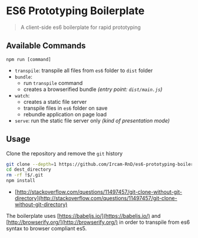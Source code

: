 ES6 Prototyping Boilerplate
=======================================================

> A client-side es6 boilerplate for rapid prototyping

## Available Commands

```
npm run [command]
```

- `transpile`: transpile all files from `es6` folder to `dist` folder
- `bundle`:
  * run `transpile` command
  * creates a browserified bundle _(entry point: `dist/main.js`)_
- `watch`:
  * creates a static file server
  * transpile files in `es6` folder on save
  * rebundle application on page load
- `serve`: run the static file server only _(kind of presentation mode)_

## Usage

Clone the repository and remove the `git` history

```sh
git clone --depth=1 https://github.com/Ircam-RnD/es6-prototyping-boilerplate.git dest_directory
cd dest_directory
rm -rf !$/.git
npm install
```

- [http://stackoverflow.com/questions/11497457/git-clone-without-git-directory](http://stackoverflow.com/questions/11497457/git-clone-without-git-directory)

The boilerplate uses [https://babeljs.io/](https://babeljs.io/) and [http://browserify.org/](http://browserify.org/) in order to transpile from es6 
syntax to browser compliant es5.

